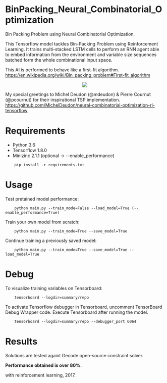 # BinPacking_Neural_Combinatorial_Optimization
Bin Packing Problem using Neural Combinatorial Optimization.

This Tensorflow model tackles Bin-Packing Problem using Reinforcement Learning. It trains multi-stacked LSTM cells to perform an RNN agent able to embed information from the environment and variable size sequences batched form the whole combinational input space.

This AI is performed to behave like a first-fit algorithm.
https://en.wikipedia.org/wiki/Bin_packing_problem#First-fit_algorithm

<p align="center">
  <img  src="img/placement_.png"
</p>

My special greetings to Michel Deudon (@mdeudon) & Pierre Cournut (@pcournut) for their inspirational TSP implementation.
https://github.com/MichelDeudon/neural-combinatorial-optimization-rl-tensorflow

# Requirements 

- Python 3.6
- Tensorflow 1.8.0
- Minizinc 2.1.1 (optional -> --enable_performance)
````
    pip install -r requirements.txt
````
# Usage
Test pretained model performance:
```
    python main.py --train_mode=False --load_model=True (--enable_performance=True)
```

Train your own model from scratch:
```
    python main.py --train_mode=True --save_model=True
```

Continue training a previously saved model:
```
    python main.py --train_mode=True --save_model=True --load_model=True
```
# Debug

To visualize training variables on Tensorboard:
```
    tensorboard --logdir=summary/repo
```

To activate Tensorflow debugger in Tensorboard, uncomment TensorBoard Debug Wrapper code. Execute Tensorboard after running the model.
```
    tensorboard --logdir=summary/repo --debugger_port 6064
```
# Results

Solutions are tested againt Gecode open-source constraint solver.


**Performance obtained is over 80%.**


with reinforcement learning, 2017.

